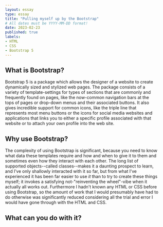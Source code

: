 ```yaml
---
layout: essay
type: essay
title: "Pulling myself up by the Bootstrap"
# All dates must be YYYY-MM-DD format!
date: 2023-02-23
published: true
labels:
- HTML
- CSS
- Bootstrap 5
---
```

<body>

## What is Bootstrap?

Bootstrap 5 is a package which allows the designer of a website to create dynamically sized and stylized web pages.  The package consists of a variety of template-settings for types of sections that are commonly and frequently found on pages, like the now-common navigation bars at the tops of pages or drop-down menus and their associated buttons.  It also gives incredible support for common icons, like the triple line that represents most menu buttons or the icons for social media websites and applications that links you to either a specific profile associated with that website or to attach your own profile into the web site.

## Why use Bootstrap?

The complexity of using Bootstrap is significant, because you need to know what data these templates require and how and when to give it to them and sometimes even how they interact with each other.  The long list of supported objects--called classes--makes it a daunting prospect to learn, and I've only shallowly interacted with it so far, but from what I've experienced it has been far easier to use *it* than to try to create these things myself; it invokes a satisfying not-"reinventing the wheel"-vibe when it actually all works out.  Furthermore I hadn't known any HTML or CSS before using Bootstrap, so the amount of work that I would presumably have had to do otherwise was significantly reduced considering all the trial and error I would have gone through with the HTML and CSS.

## What can you do with it?



</body>